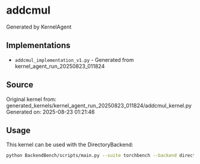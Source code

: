 # addcmul

Generated by KernelAgent

## Implementations

- `addcmul_implementation_v1.py` - Generated from kernel_agent_run_20250823_011824

## Source

Original kernel from: generated_kernels/kernel_agent_run_20250823_011824/addcmul_kernel.py
Generated on: 2025-08-23 01:21:46

## Usage

This kernel can be used with the DirectoryBackend:
```bash
python BackendBench/scripts/main.py --suite torchbench --backend directory --ops addcmul
```
